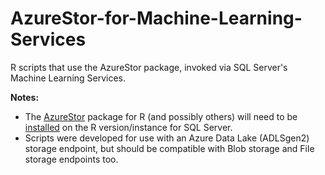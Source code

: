 # AzureStor-for-Machine-Learning-Services
R scripts that use the AzureStor package, invoked via SQL Server's Machine Learning Services.

<b>Notes:</b>
<ul>
<li>The <a target="_blank" href="https://github.com/Azure/AzureStor">AzureStor</a> package for R (and possibly others) will need to be <a target="_blank" href="https://www.davemason.me/2022/11/04/rstudio-and-package-installation-for-machine-learning-services">installed</a> on the R version/instance for SQL Server.</li>
<li>Scripts were developed for use with an Azure Data Lake (ADLSgen2) storage endpoint, but should be compatible with Blob storage and File storage endpoints too.</li>
</ul>
